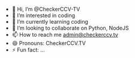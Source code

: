 - 👋 Hi, I’m @CheckerCCV-TV
- 👀 I’m interested in coding
- 🌱 I’m currently learning coding
- 💞️ I’m looking to collaborate on Python, NodeJS
- 📫 How to reach me admin@checkerccv.tv
- 😄 Pronouns: CheckerCCV.TV
- ⚡ Fun fact: ...

<!---
CheckerCCV-TV/CheckerCCV-TV is a ✨ special ✨ repository because its `README.md` (this file) appears on your GitHub profile.
You can click the Preview link to take a look at your changes.
--->

